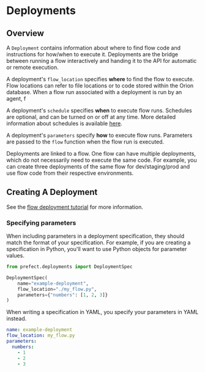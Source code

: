# Deployments

## Overview

A `Deployment` contains information about where to find flow code and instructions for how/when to execute it. Deployments are the bridge between running a flow interactively and handing it to the API for automatic or remote execution.

A deployment's `flow_location` specifies **where** to find the flow to execute. Flow locations can refer to file locations or to code stored within the Orion database. When a flow run associated with a deployment is run by an agent, f

A deployment's `schedule` specifies **when** to execute flow runs. Schedules are optional, and can be turned on or off at any time. More detailed information about schedules is available [here](/api-ref/schemas/schedules.md). 

A deployment's `parameters` specify **how** to execute flow runs. Parameters are passed to the `flow` function when the flow run is executed.

Deployments are linked to a flow. One flow can have multiple deployments, which do not necessarily need to execute the same code. For example, you can create three deployments of the same flow for dev/staging/prod and use flow code from their respective environments.

## Creating A Deployment

See the [flow deployment tutorial](/tutorials/deployments/) for more information.

### Specifying parameters

When including parameters in a deployment specification, they should match the format of your specification. For example, if you are creating a specification in Python, you'll want to use Python objects for parameter values. 

```python
from prefect.deployments import DeploymentSpec

DeploymentSpec(
    name="example-deployment",
    flow_location="./my_flow.py",
    parameters={"numbers": [1, 2, 3]}
)
```

When writing a specification in YAML, you specify your parameters in YAML instead.

```yaml
name: example-deployment
flow_location: my_flow.py
parameters:
  numbers:
    - 1
    - 2
    - 3
```
